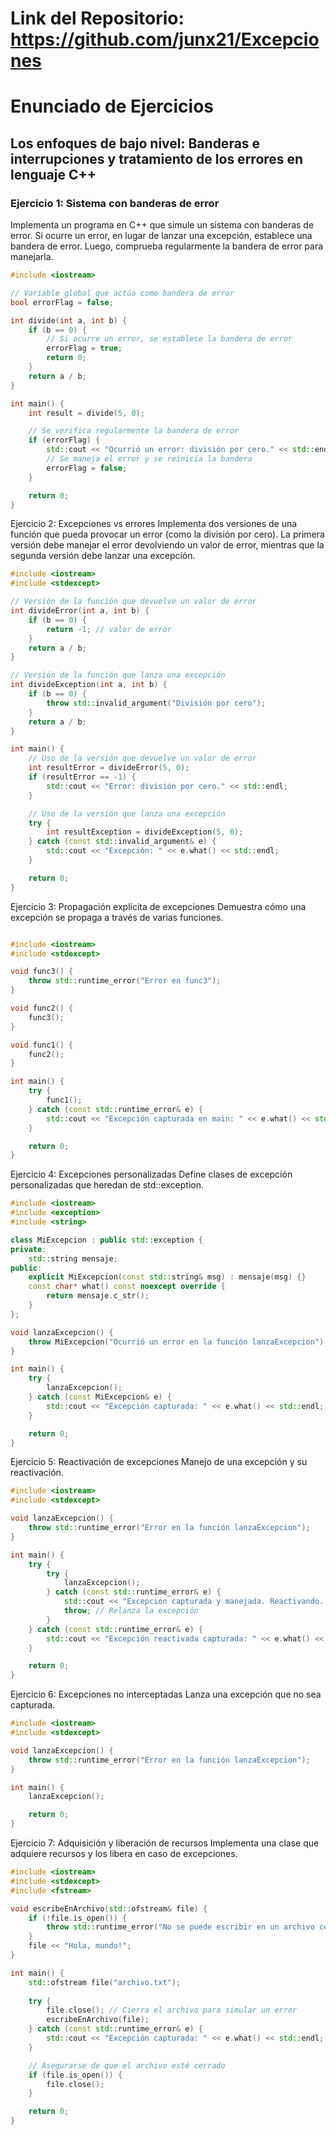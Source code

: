 # Link del Repositorio: https://github.com/junx21/Excepciones


# Enunciado de Ejercicios

## Los enfoques de bajo nivel: Banderas e interrupciones y tratamiento de los errores en lenguaje C++

### Ejercicio 1: Sistema con banderas de error
Implementa un programa en C++ que simule un sistema con banderas de error. Si ocurre un error, en lugar de lanzar una excepción, establece una bandera de error. Luego, comprueba regularmente la bandera de error para manejarla.

```cpp
#include <iostream>

// Variable global que actúa como bandera de error
bool errorFlag = false;

int divide(int a, int b) {
    if (b == 0) {
        // Si ocurre un error, se establece la bandera de error
        errorFlag = true;
        return 0;
    }
    return a / b;
}

int main() {
    int result = divide(5, 0);

    // Se verifica regularmente la bandera de error
    if (errorFlag) {
        std::cout << "Ocurrió un error: división por cero." << std::endl;
        // Se maneja el error y se reinicia la bandera
        errorFlag = false;
    }

    return 0;
}
```
Ejercicio 2: Excepciones vs errores
Implementa dos versiones de una función que pueda provocar un error (como la división por cero). La primera versión debe manejar el error devolviendo un valor de error, mientras que la segunda versión debe lanzar una excepción.

```cpp
#include <iostream>
#include <stdexcept>

// Versión de la función que devuelve un valor de error
int divideError(int a, int b) {
    if (b == 0) {
        return -1; // valor de error
    }
    return a / b;
}

// Versión de la función que lanza una excepción
int divideException(int a, int b) {
    if (b == 0) {
        throw std::invalid_argument("División por cero");
    }
    return a / b;
}

int main() {
    // Uso de la versión que devuelve un valor de error
    int resultError = divideError(5, 0);
    if (resultError == -1) {
        std::cout << "Error: división por cero." << std::endl;
    }

    // Uso de la versión que lanza una excepción
    try {
        int resultException = divideException(5, 0);
    } catch (const std::invalid_argument& e) {
        std::cout << "Excepción: " << e.what() << std::endl;
    }

    return 0;
}
```
Ejercicio 3: Propagación explícita de excepciones
Demuestra cómo una excepción se propaga a través de varias funciones.

```cpp

#include <iostream>
#include <stdexcept>

void func3() {
    throw std::runtime_error("Error en func3");
}

void func2() {
    func3();
}

void func1() {
    func2();
}

int main() {
    try {
        func1();
    } catch (const std::runtime_error& e) {
        std::cout << "Excepción capturada en main: " << e.what() << std::endl;
    }

    return 0;
}
```
Ejercicio 4: Excepciones personalizadas
Define clases de excepción personalizadas que heredan de std::exception.

```cpp
#include <iostream>
#include <exception>
#include <string>

class MiExcepcion : public std::exception {
private:
    std::string mensaje;
public:
    explicit MiExcepcion(const std::string& msg) : mensaje(msg) {}
    const char* what() const noexcept override {
        return mensaje.c_str();
    }
};

void lanzaExcepcion() {
    throw MiExcepcion("Ocurrió un error en la función lanzaExcepcion");
}

int main() {
    try {
        lanzaExcepcion();
    } catch (const MiExcepcion& e) {
        std::cout << "Excepción capturada: " << e.what() << std::endl;
    }

    return 0;
}
```
Ejercicio 5: Reactivación de excepciones
Manejo de una excepción y su reactivación.

```cpp
#include <iostream>
#include <stdexcept>

void lanzaExcepcion() {
    throw std::runtime_error("Error en la función lanzaExcepcion");
}

int main() {
    try {
        try {
            lanzaExcepcion();
        } catch (const std::runtime_error& e) {
            std::cout << "Excepción capturada y manejada. Reactivando..." << std::endl;
            throw; // Relanza la excepción
        }
    } catch (const std::runtime_error& e) {
        std::cout << "Excepción reactivada capturada: " << e.what() << std::endl;
    }

    return 0;
}
```
Ejercicio 6: Excepciones no interceptadas
Lanza una excepción que no sea capturada.

```cpp
#include <iostream>
#include <stdexcept>

void lanzaExcepcion() {
    throw std::runtime_error("Error en la función lanzaExcepcion");
}

int main() {
    lanzaExcepcion();

    return 0;
}
```
Ejercicio 7: Adquisición y liberación de recursos
Implementa una clase que adquiere recursos y los libera en caso de excepciones.

```cpp
#include <iostream>
#include <stdexcept>
#include <fstream>

void escribeEnArchivo(std::ofstream& file) {
    if (!file.is_open()) {
        throw std::runtime_error("No se puede escribir en un archivo cerrado");
    }
    file << "Hola, mundo!";
}

int main() {
    std::ofstream file("archivo.txt");
    
    try {
        file.close(); // Cierra el archivo para simular un error
        escribeEnArchivo(file);
    } catch (const std::runtime_error& e) {
        std::cout << "Excepción capturada: " << e.what() << std::endl;
    }

    // Asegurarse de que el archivo esté cerrado
    if (file.is_open()) {
        file.close();
    }

    return 0;
}
```
